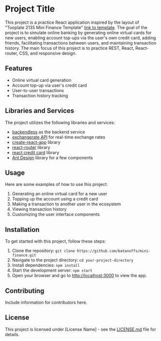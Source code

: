 # Project Title

This project is a practice React application inspired by the layout of "Tooplate 2135 Mini Finance Template" [link to template](https://www.tooplate.com/view/2135-mini-finance). The goal of the project is to simulate online banking by generating online virtual cards for new users, enabling account top-ups via the user's own credit card, adding friends, facilitating transactions between users, and maintaining transaction history. The main focus of this project is to practice REST, React, React-router, CSS, and responsive design.

## Features

- Online virtual card generation
- Account top-up via user's credit card
- User-to-user transactions
- Transaction history tracking

## Libraries and Services

The project utilizes the following libraries and services:
- [backendless](https://backendless.com/) as the backend service
- [exchangerate API](https://www.exchangerate-api.com/) for real-time exchange rates
- [create-react-app](https://create-react-app.dev/) library
- [react-router](https://reactrouter.com/en/main) library
- [react credit card](https://www.npmjs.com/package/react-credit-cards-2) library
- [Ant Design](https://ant.design/) library for a few components

## Usage

Here are some examples of how to use this project:

1. Generating an online virtual card for a new user
2. Topping up the account using a credit card
3. Making a transaction to another user in the ecosystem
4. Viewing transaction history
5. Customizing the user interface components

## Installation

To get started with this project, follow these steps:

1. Clone the repository: `git clone https://github.com/batanoffs/mini-finance.git`
2. Navigate to the project directory: `cd your-project-directory`
3. Install dependencies: `npm install`
4. Start the development server: `npm start`
5. Open your browser and go to [http://localhost:3000](http://localhost:3000) to view the app.

## Contributing

Include information for contributors here.

## License

This project is licensed under [License Name] - see the [LICENSE.md](link) file for details.